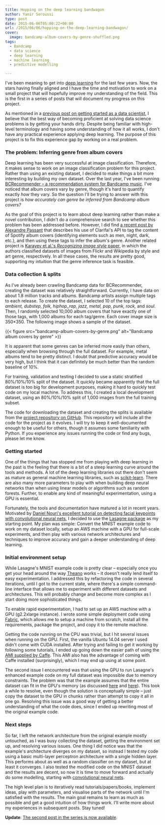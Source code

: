 ```yaml
---
title: Hopping on the deep learning bandwagon
author: Yanir Seroussi
type: post
date: 2015-06-06T05:00:22+00:00
url: /2015/06/06/hopping-on-the-deep-learning-bandwagon/
cover:
  image: bandcamp-album-covers-by-genre-shuffled.png
tags:
  - Bandcamp
  - data science
  - deep learning
  - machine learning
  - predictive modelling

---
```

I've been meaning to get into <a href="https://en.wikipedia.org/wiki/Deep_learning" target="_blank" rel="noopener">deep learning</a> for the last few years. Now, the stars having finally aligned and I have the time and motivation to work on a small project that will hopefully improve my understanding of the field. This is the first in a series of posts that will document my progress on this project.

As mentioned in a [previous post on getting started as a data scientist][1], I believe that the best way of becoming proficient at solving data science problems is by getting your hands dirty. Despite being familiar with high-level terminology and having some understanding of how it all works, I don't have any practical experience applying deep learning. The purpose of this project is to fix this experience gap by working on a real problem.

### The problem: Inferring genre from album covers

Deep learning has been very successful at image classification. Therefore, it makes sense to work on an image classification problem for this project. Rather than using an existing dataset, I decided to make things a bit more interesting by building my own dataset. Over the last year, I've been running <a href="http://www.bcrecommender.com" target="_blank" rel="noopener">BCRecommender &ndash; a recommendation system for Bandcamp music</a>. I've noticed that album covers vary by genre, though it's hard to quantify exactly _how_ they vary. So the question I'll be trying to answer with this project is _how accurately can genre be inferred from Bandcamp album covers?_

As the goal of this project is to learn about deep learning rather than make a novel contribution, I didn't do a comprehensive search to see whether this problem has been addressed before. However, I did find <a href="http://apassant.net/2015/05/14/album-covers-music-deep-learning/" target="_blank" rel="noopener">a recent post by Alexandre Passant</a> that describes his use of Clarifai's API to tag the content of Spotify album covers (identifying elements such as men, night, dark, etc.), and then using these tags to infer the album's genre. Another related project is <a href="http://sergeykarayev.com/files/1311.3715v3.pdf" target="_blank" rel="noopener">Karayev et al.'s <em>Recognizing image style</em> paper</a>, in which the authors classified datasets of images from Flickr and Wikipedia by style and art genre, respectively. In all these cases, the results are pretty good, supporting my intuition that the genre inference task is feasible.

### Data collection & splits

As I've already been crawling Bandcamp data for BCRecommender, creating the dataset was relatively straightforward. Currently, I have data on about 1.8 million tracks and albums. Bandcamp artists assign multiple tags to each release. To create the dataset, I selected 10 of the top tags: _ambient, dubstep, folk, hiphop_rap, jazz, metal, pop, punk, rock,_ and _soul_. Then, I randomly selected 10,000 album covers that have exactly one of those tags, with 1,000 albums for each tag/genre. Each cover image size is 350&#215;350. The following image shows a sample of the dataset.

{{< figure src="bandcamp-album-covers-by-genre.png" alt="Bandcamp album covers by genre" >}}

It is apparent that some genres can be inferred more easily than others, especially when browsing through the full dataset. For example, metal albums tend to be pretty distinct. I doubt that predictive accuracy would be very high, but I think that it can definitely be much better than the random baseline of 10%.

For training, validation and testing I decided to use a static stratified 80%/10%/10% split of the dataset. It quickly became apparently that the full dataset is too big for development purposes, making it hard to quickly test code on my local machine. To address this, I created a local development dataset, using an 80%/10%/10% split of 1,000 images from the full training subset.

The code for downloading the dataset and creating the splits is available from the <a href="https://github.com/yanirs/bandcamp-deep-learning" target="_blank" rel="noopener">project repository on GitHub</a>. This repository will include all the code for the project as it evolves. I will try to keep it well-documented enough to be useful for others, though it assumes some familiarity with Python. If you experience any issues running the code or find any bugs, please let me know.

### Getting started

One of the things that has stopped me from playing with deep learning in the past is the feeling that there is a bit of a steep learning curve around the tools and methods. A lot of the deep learning libraries out there don't seem as mature as general machine learning libraries, such as <a href="http://scikit-learn.org/" target="_blank" rel="noopener">scikit-learn</a>. There are also many more parameters to play with when building deep neural networks than when using linear models or algorithms such as random forests. Further, to enable any kind of meaningful experimentation, using a GPU is essential.

Fortunately, the tools and documentation have matured a lot in recent years. Motivated by <a href="http://danielnouri.org/notes/2014/12/17/using-convolutional-neural-nets-to-detect-facial-keypoints-tutorial/" target="_blank" rel="noopener">Daniel Nouri's excellent tutorial on detecting facial keypoints with convolutional neural nets</a>, I decided to use the <a href="http://lasagne.readthedocs.org/" target="_blank" rel="noopener">Lasagne package</a> as my starting point. My plan was simple: Convert the MNIST example code to work on my dataset locally, setup an AWS machine with a GPU for full-scale experiments, and then play with various network architectures and techniques to improve accuracy and gain a deeper understanding of deep learning.

### Initial environment setup

While Lasagne's MNIST example code is pretty clear &ndash; especially once you get your head around the way <a href="http://www.deeplearning.net/software/theano/" target="_blank" rel="noopener">Theano</a> works &ndash; it doesn't really lend itself to easy experimentation. I addressed this by refactoring the code in several iterations, until I got to the current state, where there's a simple command-line interface that allows me to experiment with different datasets and architectures. This will probably change and become more complex as I start doing more sophisticated things.

To enable rapid experimentation, I had to set up an AWS machine with a GPU (g2.2xlarge instance). I wrote some simple deployment code using <a href="http://www.fabfile.org/" target="_blank" rel="noopener">Fabric</a>, which allows me to setup a machine from scratch, install all the requirements, package the project, and copy it to the remote machine.

Getting the code running on the CPU was trivial, but I hit several issues when running on the GPU. First, the vanilla Ubuntu 14.04 server I used didn't come with CUDA installed. After trying and failing to get it working by following some tutorials, I ended up going down the easier path of using the <a href="https://github.com/BVLC/caffe/wiki/Caffe-on-EC2-Ubuntu-14.04-Cuda-7" target="_blank" rel="noopener">AMI supplied by Caffe</a>. This AMI also has the advantage of coming with Caffe installed (surprisingly), which I may end up using at some point.

The second issue I encountered was that using the GPU to run Lasagne's enhanced example code on my full dataset was impossible due to memory constraints. The problem was that the example assumes that the entire dataset can fit in the GPU's memory (as discussed <a href="https://github.com/Lasagne/Lasagne/issues/12" target="_blank" rel="noopener">here</a> and <a href="https://groups.google.com/forum/#!topic/lasagne-users/6F3gCfgviks" target="_blank" rel="noopener">here</a>). This took a while to resolve, even though the solution is conceptually simple &ndash; just copy the dataset to the GPU in chunks rather than attempt to copy it all in one go. Resolving this issue was a good way of getting a better understanding of what the code does, since I ended up rewriting most of the original example code.

### Next steps

So far, I left the network architecture from the original example mostly untouched, as I was busy collecting the dataset, getting the environment set up, and resolving various issues. One thing I did notice was that the example's architecture diverges on my dataset, so instead I tested my code using a basic multi-layer perceptron architecture with a single hidden layer. This performs about as well as a random classifier on my dataset, but at least it converges. I also tested the modified code on the MNIST dataset and the results are decent, so now it is time to move forward and actually do some modelling, starting with <a href="https://en.wikipedia.org/wiki/Convolutional_neural_network" target="_blank" rel="noopener">convolutional neural nets</a>.

The high level plan is to iteratively read tutorials/papers/books, implement ideas, play with parameters, and visualise parts of the network until I'm satisfied with the results. The main goal remains to learn as much as possible and get a good intuition of how things work. I'll write more about my experiences in subsequent posts. Stay tuned!

**Update**: [The second post in the series is now available][2].

 [1]: https://yanirseroussi.com/2015/05/02/first-steps-in-data-science-author-aware-sentiment-analysis/
 [2]: https://yanirseroussi.com/2015/07/06/learning-about-deep-learning-through-album-cover-classification/
